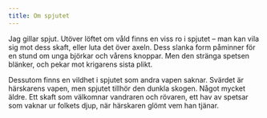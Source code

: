 ```yaml
---
title: Om spjutet
---
```

Jag gillar spjut. Utöver löftet om våld finns en viss ro i spjutet – man kan vila sig mot dess skaft, eller luta det över axeln. Dess slanka form påminner för en stund om unga björkar och vårens knoppar. Men den stränga spetsen blänker, och pekar mot krigarens sista plikt.

Dessutom finns en vildhet i spjutet som andra vapen saknar. Svärdet är härskarens vapen, men spjutet tillhör den dunkla skogen. Något mycket äldre. Ett skaft som välkomnar vandraren och rövaren, ett hav av spetsar som vaknar ur folkets djup, när härskaren glömt vem han tjänar.
